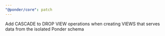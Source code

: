 ```yaml
---
"@ponder/core": patch
---
```


Add CASCADE to DROP VIEW operations when creating VIEWS that serves data from the isolated Ponder schema
